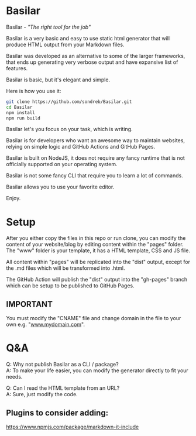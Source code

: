 # Basilar

Basilar - *"The right tool for the job"*

Basilar is a very basic and easy to use static html generator that will produce HTML output from your Markdown files.

Basilar was developed as an alternative to some of the larger frameworks, that ends up generating very verbose output and have expansive list of features.

Basilar is basic, but it's elegant and simple.

Here is how you use it:

```sh
git clone https://github.com/sondreb/Basilar.git
cd Basilar
npm install
npm run build
```

Basilar let's you focus on your task, which is writing.

Basilar is for developers who want an awesome way to maintain websites, relying on simple logic and GitHub Actions and GitHub Pages.

Basilar is built on NodeJS, it does not require any fancy runtime that is not officially supported on your operating system.

Basilar is not some fancy CLI that require you to learn a lot of commands.

Basilar allows you to use your favorite editor.

Enjoy.

# Setup

After you either copy the files in this repo or run clone, you can modify the content of your website/blog by editing content within the "pages" folder. The "www" folder is your template, it has a HTML template, CSS and JS file.

All content within "pages" will be replicated into the "dist" output, except for the .md files which will be transformed into .html.

The GitHub Action will publish the "dist" output into the "gh-pages" branch which can be setup to be published to GitHub Pages.

## IMPORTANT

You must modify the "CNAME" file and change domain in the file to your own e.g. "www.mydomain.com".

# Q&A

Q: Why not publish Basilar as a CLI / package?   
A: To make your life easier, you can modify the generator directly to fit your needs.

Q: Can I read the HTML template from an URL?   
A: Sure, just modify the code.


## Plugins to consider adding:

https://www.npmjs.com/package/markdown-it-include

